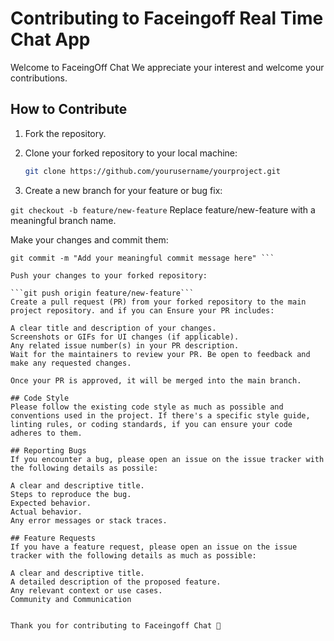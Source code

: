 # Contributing to Faceingoff Real Time Chat App

Welcome to FaceingOff Chat We appreciate your interest and welcome your contributions. 

## How to Contribute

1. Fork the repository.
2. Clone your forked repository to your local machine:

   ```bash
   git clone https://github.com/yourusername/yourproject.git

   ```

3. Create a new branch for your feature or bug fix:


```git checkout -b feature/new-feature```
Replace feature/new-feature with a meaningful branch name.

Make your changes and commit them:

```git add .
git commit -m "Add your meaningful commit message here" ```

Push your changes to your forked repository:

```git push origin feature/new-feature```
Create a pull request (PR) from your forked repository to the main project repository. and if you can Ensure your PR includes:

A clear title and description of your changes.
Screenshots or GIFs for UI changes (if applicable).
Any related issue number(s) in your PR description.
Wait for the maintainers to review your PR. Be open to feedback and make any requested changes.

Once your PR is approved, it will be merged into the main branch.

## Code Style
Please follow the existing code style as much as possible and conventions used in the project. If there's a specific style guide, linting rules, or coding standards, if you can ensure your code adheres to them.

## Reporting Bugs
If you encounter a bug, please open an issue on the issue tracker with the following details as possile:

A clear and descriptive title.
Steps to reproduce the bug.
Expected behavior.
Actual behavior.
Any error messages or stack traces.

## Feature Requests
If you have a feature request, please open an issue on the issue tracker with the following details as much as possible:

A clear and descriptive title.
A detailed description of the proposed feature.
Any relevant context or use cases.
Community and Communication


Thank you for contributing to Faceingoff Chat 🚀




